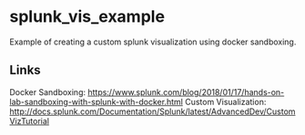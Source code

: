# splunk_vis_example
Example of creating a custom splunk visualization using docker sandboxing.

## Links
Docker Sandboxing: https://www.splunk.com/blog/2018/01/17/hands-on-lab-sandboxing-with-splunk-with-docker.html
Custom Visualization: http://docs.splunk.com/Documentation/Splunk/latest/AdvancedDev/CustomVizTutorial
